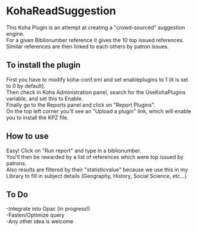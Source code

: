 # KohaReadSuggestion

This Koha Plugin is an attempt at creating a "crowd-sourced" suggestion engine.<br>
For a given Biblionumber reference it gives the 10 top issued references.<br>
Similar references are then linked to each others by patron issues.<br>

## To install the plugin
First you have to modify koha-conf.xml and set enableplugins to 1 (it is set to 0 by default).<br>
Then check in Koha Administration panel, search for the UseKohaPlugins variable, and set this to Enable.<br>
Finally go to the Reports panel and click on "Report Plugins".<br>
On the top left corner you'll see an "Upload a plugin" link, which will enable you to install the KPZ file.<br>

## How to use
Easy! Click on "Run report" and type in a biblionumber.<br>
You'll then be rewarded by a list of references which were top issued by patrons.<br>
Also results are filtered by their "statisticvalue" because we use this in my Library to fill in subject details (Geography, History, Social Science, etc...) <br>

## To Do
-Integrate into Opac (in progress!)<br>
-Fasten/Optimize query<br>
-Any other idea is welcome<br>
